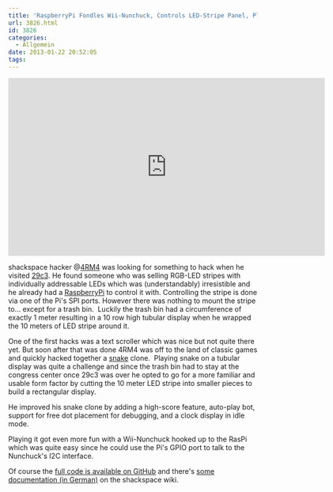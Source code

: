 ```yaml
---
title: 'RaspberryPi Fondles Wii-Nunchuck, Controls LED-Stripe Panel, Plays Snake'
url: 3826.html
id: 3826
categories:
  - Allgemein
date: 2013-01-22 20:52:05
tags:
---
```


<iframe src="http://www.youtube.com/embed/NO47IX9lz-s?feature=player_detailpage" height="360" width="640" allowfullscreen="" frameborder="0"></iframe>

shackspace hacker @[4RM4](https://twitter.com/4rm4) was looking for something to hack when he visited [29c3](http://events.ccc.de/congress/2012/wiki/Main_Page). He found someone who was selling RGB-LED stripes with individually addressable LEDs which was (understandably) irresistible and he already had a [RaspberryPi](http://www.raspberrypi.org/) to control it with. Controlling the stripe is done via one of the Pi's SPI ports. However there was nothing to mount the stripe to... except for a trash bin.  Luckily the trash bin had a circumference of exactly 1 meter resulting in a 10 row high tubular display when he wrapped the 10 meters of LED stripe around it.

One of the first hacks was a text scroller which was nice but not quite there yet. But soon after that was done 4RM4 was off to the land of classic games and quickly hacked together a [snake](http://en.wikipedia.org/wiki/Snake_(video_game)) clone.  Playing snake on a tubular display was quite a challenge and since the trash bin had to stay at the congress center once 29c3 was over he opted to go for a more familiar and usable form factor by cutting the 10 meter LED stripe into smaller pieces to build a rectangular display.

He improved his snake clone by adding a high-score feature, auto-play bot, support for free dot placement for debugging, and a clock display in idle mode.

Playing it got even more fun with a Wii-Nunchuck hooked up to the RasPi which was quite easy since he could use the Pi's GPIO port to talk to the Nunchuck's I2C interface.

Of course the [full code is available on GitHub](https://github.com/armageddon421/blinkenpi) and there's [some documentation (in German)](https://blog.shackspace.de/wiki/doku.php?id=project:blinkenpi) on the shackspace wiki.